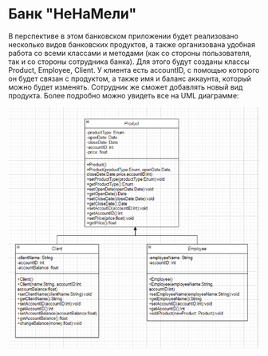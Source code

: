# Банк "НеНаМели"
В перспективе в этом банковском приложении будет реализовано несколько видов банковских продуктов, а также организована удобная работа со всеми классами и методами (как со стороны пользователя, так и со стороны сотрудника банка). Для этого будут созданы классы Product, Employee, Client. У клиента есть accountID, с помощью которого он будет связан с продуктом, а также имя и баланс аккаунта, который можно будет изменять. Сотрудник же сможет добавлять новый вид продукта. Более подробно можно увидеть все на UML диаграмме:

![img.png](img.png)